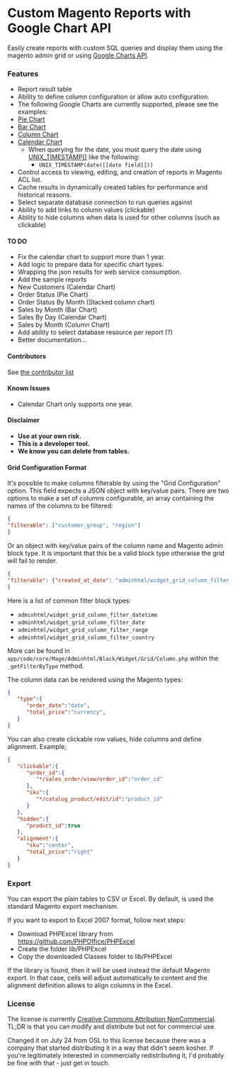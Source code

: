 # **Custom Magento Reports with Google Chart API**

Easily create reports with custom SQL queries and display them using the magento admin grid or using [Google Charts API][1].

### **Features**
- Report result table
 -  Ability to define column configuration or allow auto configuration.
- The following Google Charts are currently supported, please see the examples:
 - [Pie Chart][2]
 - [Bar Chart][3]
 - [Column Chart][4]
 - [Calendar Chart][5]
     - When querying for the date, you must query the date using [UNIX_TIMESTAMP()][6] like the following:
         - `UNIX_TIMESTAMP(date([[date field]]))`
- Control access to viewing, editing, and creation of reports in Magento ACL list.
- Cache results in dynamically created tables for performance and historical reasons.
- Select separate database connection to run queries against
- Ability to add links to column values (clickable)
- Ability to hide columns when data is used for other columns (such as clickable)

#### **TO DO**
- Fix the calendar chart to support more than 1 year.
- Add logic to prepare data for specific chart types.
- Wrapping the json results for web service consumption.
- Add the sample reports
 - New Customers (Calendar Chart)
 - Order Status (Pie Chart)
 - Order Status By Month (Stacked column chart)
 - Sales by Month (Bar Chart)
 - Sales By Day (Calendar Chart)
 - Sales by Month (Column Chart)
- Add ability to select database resource per report (?)
- Better documentation...

#### **Contributors**
See [the contributor list](https://github.com/kalenjordan/custom-reports/graphs/contributors)

#### **Known Issues**
- Calendar Chart only supports one year.

#### **Disclaimer**
 - **Use at your own risk.**
 - **This is a developer tool.**
 - **We know you can delete from tables.**

#### **Grid Configuration Format**

It's possible to make columns filterable by using the "Grid Configuration" option. This field expects a JSON object with key/value pairs.
There are two options to make a set of columns configurable, an array containing the names of the columns to be filtered:

```json
{
"filterable": ["customer_group", "region"]
}
```

Or an object with key/value pairs of the column name and Magento admin block type. It is important that this be a valid block type otherwise the grid will fail to render.

```json
{
"filterable": {"created_at_date": "adminhtml/widget_grid_column_filter_date"}
}
```
Here is a list of common filter block types:
* `adminhtml/widget_grid_column_filter_datetime`
* `adminhtml/widget_grid_column_filter_date`
* `adminhtml/widget_grid_column_filter_range`
* `adminhtml/widget_grid_column_filter_country`

More can be found in `app/code/core/Mage/Adminhtml/Block/Widget/Grid/Column.php` within the `_getFilterByType` method.

The column data can be rendered using the Magento types:

```json
{  
   "type":{  
      "order_date":"date",
      "total_price":"currency",
   }
}
```

You can also create clickable row values, hide columns and define alignment. Example;

```json
{  
   "clickable":{  
      "order_id":{  
         "*/sales_order/view/order_id":"order_id"
      },
      "sku":{  
         "*/catalog_product/edit/id":"product_id"
      }
   },
   "hidden":{  
      "product_id":true
   },
   "alignment":{
      "sku":"center",
      "total_price":"right"
   }
}
```

### Export
You can export the plain tables to CSV or Excel. By default, is used the standard Magento export mechanism.

If you want to export to Excel 2007 format, follow next steps:
 - Download PHPExcel library from https://github.com/PHPOffice/PHPExcel
 - Create the folder lib/PHPExcel
 - Copy the downloaded Classes folder to lib/PHPExcel

If the library is found, then it will be used instead the default Magento export. In that case, cells will adjust automatically to content and the alignment definition allows to align columns in the Excel.

### License
The license is currently <a href="https://tldrlegal.com/license/creative-commons-attribution-noncommercial-(cc-nc)#summary">Creative Commons Attribution NonCommercial</a>.  TL;DR is that you can modify and distribute but not for commercial use.

Changed it on July 24 from OSL to this license because there was a company that started distributing it in a way that didn't seem kosher.  If you're legitimately interested in commercially redistributing it, I'd probably be fine with that - just get in touch.

####

  [1]: https://developers.google.com/chart/
  [2]: https://developers.google.com/chart/interactive/docs/gallery/piechart
  [3]: https://developers.google.com/chart/interactive/docs/gallery/barchart
  [4]: https://developers.google.com/chart/interactive/docs/gallery/columnchart
  [5]: https://developers.google.com/chart/interactive/docs/gallery/calendar
  [6]: http://dev.mysql.com/doc/refman/5.1/en/date-and-time-functions.html#function_unix-timestamp
